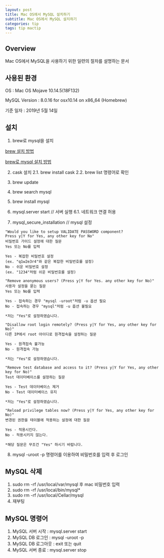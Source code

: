 ```yaml
---
layout: post
title: Mac OS에서 MySQL 설치하기
subtitle: Mac OS에서 MySQL 설치하기
categories: tip
tags: tip mactip
---
```


##  Overview

Mac OS에서 MySQL을 사용하기 위한 일련의 절차를 설명하는 문서

## 사용된 환경

OS : Mac OS Mojave 10.14.5(18F132)

MySQL Version : 8.0.16 for osx10.14 on x86_64 (Homebrew)

기준 일자 : 2019년 5월 14일

## 설치

1. brew로 mysql을 설치

[brew 설치 방법](https://whitepaek.tistory.com/3)

[brew로 mysql 설치 방법](https://whitepaek.tistory.com/16)

2. cask 설치
2.1. brew install cask 
2.2. brew list 명령어로 확인

3. brew update

4. brew search mysql

5. brew install mysql

6. mysql.server start // 서버 실행
6.1. 네트워크 연결 허용

7. mysql_secure_installation // mysql 설정

```
"Would you like to setup VALIDATE PASSWORD component?
Press y|Y for Yes, any other key for No"
비밀번호 가이드 설정에 대한 질문
Yes 또는 No를 입력

Yes - 복잡한 비밀번호 설정
(ex. "q1w2e3r4"와 같은 복잡한 비밀번호를 설정)
No - 쉬운 비밀번호 설정
(ex. "1234"처럼 쉬운 비밀번호를 설정)
```

```
"Remove anonymous users? (Press y|Y for Yes. any other key for No)"
사용자 설정을 묻는 질문
Yes 또는 No를 입력

Yes - 접속하는 경우 "mysql -uroot"처럼 -u 옵션 필요
No - 접속하는 경우 "mysql"처럼 -u 옵션 불필요

*저는 "Yes"로 설정하였습니다.
```

```
"Disallow root login remotely? (Press y|Y for Yes, any other key for No)"
다른 IP에서 root 아이디로 원격접속을 설정하는 질문

Yes - 원격접속 불가능
No - 원격접속 가능

*저는 "Yes"로 설정하였습니다.
```

```
"Remove test database and access to it? (Press y|Y for Yes, any other key for No)"
Test 데이터베이스를 설정하는 질문

Yes - Test 데이터베이스 제거
No - Test 데이터베이스 유지

*저는 "Yes"로 설정하였습니다.
```

```
"Reload privilege tables now? (Press y|Y for Yes, any other key for No)"
변경된 권한을 테이블에 적용하는 설정에 대한 질문

Yes - 적용시킨다.
No - 적용시키지 않는다.

*해당 질문은 무조건 "Yes" 하시기 바랍니다.
```

8. mysql -uroot -p 명령어를 이용하여 비밀번호를 입력 후 로그인

## MySQL 삭제

1. sudo rm -rf /usr/local/var/mysql 후 mac 비밀번호 입력
2. sudo rm -rf /usr/local/bin/mysql*
3. sudo rm -rf /usr/local/Cellar/mysql
4. 재부팅

## MySQL 명령어

1. MySQL 서버 시작 : mysql.server start
2. MySQL DB 로그인 : mysql -uroot -p
3. MySQL DB 로그아웃 : exit 또는 quit
4. MySQL 서버 종료 : mysql.server stop